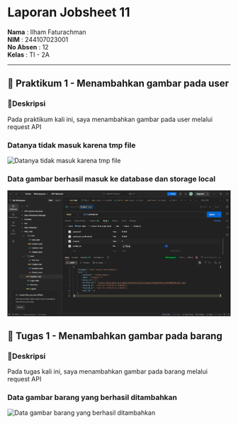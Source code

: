 # Laporan Jobsheet 11

**Nama**  : Ilham Faturachman  
**NIM**   : 244107023001  
**No Absen** : 12  
**Kelas** : TI - 2A  

---

## 📌 Praktikum 1 - Menambahkan gambar pada user

### 📝Deskripsi
Pada praktikum kali ini, saya menambahkan gambar pada user melalui request API

### Datanya tidak masuk karena tmp file
![Datanya tidak masuk karena tmp file](Screenshot%20Laporan/Praktikum1/p1.png)

### Data gambar berhasil masuk ke database dan storage local
![Data gambar berhasil masuk ke database dan storage local](Screenshot%20Laporan/Praktikum1/p2.png)

## 📌 Tugas 1 - Menambahkan gambar pada barang

### 📝Deskripsi
Pada tugas kali ini, saya menambahkan gambar pada barang melalui request API

### Data gambar barang yang berhasil ditambahkan
![Data gambar barang yang berhasil ditambahkan](Screenshot%20Laporan/Tugas1/p1.png)



